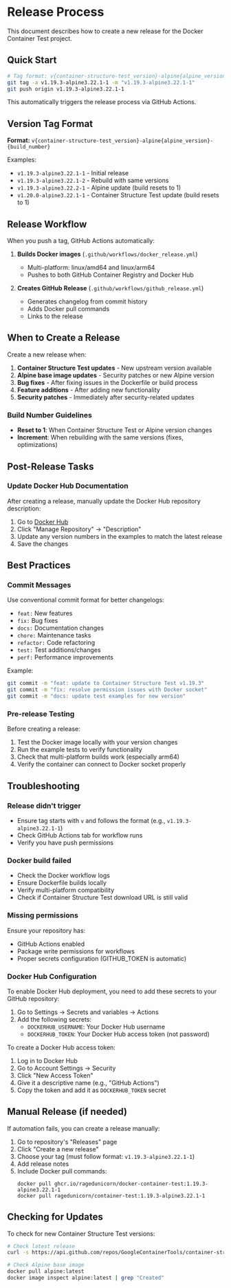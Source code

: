 # Release Process

This document describes how to create a new release for the Docker Container Test project.

## Quick Start

```bash
# Tag format: v{container-structure-test_version}-alpine{alpine_version}-{build_number}
git tag -a v1.19.3-alpine3.22.1-1 -m "v1.19.3-alpine3.22.1-1"
git push origin v1.19.3-alpine3.22.1-1
```

This automatically triggers the release process via GitHub Actions.

## Version Tag Format

**Format:** `v{container-structure-test_version}-alpine{alpine_version}-{build_number}`

Examples:
- `v1.19.3-alpine3.22.1-1` - Initial release
- `v1.19.3-alpine3.22.1-2` - Rebuild with same versions
- `v1.19.3-alpine3.22.2-1` - Alpine update (build resets to 1)
- `v1.20.0-alpine3.22.1-1` - Container Structure Test update (build resets to 1)

## Release Workflow

When you push a tag, GitHub Actions automatically:

1. **Builds Docker images** (`.github/workflows/docker_release.yml`)
   - Multi-platform: linux/amd64 and linux/arm64
   - Pushes to both GitHub Container Registry and Docker Hub

2. **Creates GitHub Release** (`.github/workflows/github_release.yml`)
   - Generates changelog from commit history
   - Adds Docker pull commands
   - Links to the release

## When to Create a Release

Create a new release when:

1. **Container Structure Test updates** - New upstream version available
2. **Alpine base image updates** - Security patches or new Alpine version
3. **Bug fixes** - After fixing issues in the Dockerfile or build process
4. **Feature additions** - After adding new functionality
5. **Security patches** - Immediately after security-related updates

### Build Number Guidelines

- **Reset to 1**: When Container Structure Test or Alpine version changes
- **Increment**: When rebuilding with the same versions (fixes, optimizations)

## Post-Release Tasks

### Update Docker Hub Documentation

After creating a release, manually update the Docker Hub repository description:

1. Go to [Docker Hub](https://hub.docker.com/r/ragedunicorn/container-test)
2. Click "Manage Repository" → "Description"
3. Update any version numbers in the examples to match the latest release
4. Save the changes

## Best Practices

### Commit Messages

Use conventional commit format for better changelogs:

- `feat:` New features
- `fix:` Bug fixes
- `docs:` Documentation changes
- `chore:` Maintenance tasks
- `refactor:` Code refactoring
- `test:` Test additions/changes
- `perf:` Performance improvements

Example:

```bash
git commit -m "feat: update to Container Structure Test v1.19.3"
git commit -m "fix: resolve permission issues with Docker socket"
git commit -m "docs: update test examples for new version"
```

### Pre-release Testing

Before creating a release:

1. Test the Docker image locally with your version changes
2. Run the example tests to verify functionality
3. Check that multi-platform builds work (especially arm64)
4. Verify the container can connect to Docker socket properly

## Troubleshooting

### Release didn't trigger

- Ensure tag starts with `v` and follows the format (e.g., `v1.19.3-alpine3.22.1-1`)
- Check GitHub Actions tab for workflow runs
- Verify you have push permissions

### Docker build failed

- Check the Docker workflow logs
- Ensure Dockerfile builds locally
- Verify multi-platform compatibility
- Check if Container Structure Test download URL is still valid

### Missing permissions

Ensure your repository has:
- GitHub Actions enabled
- Package write permissions for workflows
- Proper secrets configuration (GITHUB_TOKEN is automatic)

### Docker Hub Configuration

To enable Docker Hub deployment, you need to add these secrets to your GitHub repository:

1. Go to Settings → Secrets and variables → Actions
2. Add the following secrets:
   - `DOCKERHUB_USERNAME`: Your Docker Hub username
   - `DOCKERHUB_TOKEN`: Your Docker Hub access token (not password)

To create a Docker Hub access token:
1. Log in to Docker Hub
2. Go to Account Settings → Security
3. Click "New Access Token"
4. Give it a descriptive name (e.g., "GitHub Actions")
5. Copy the token and add it as `DOCKERHUB_TOKEN` secret

## Manual Release (if needed)

If automation fails, you can create a release manually:

1. Go to repository's "Releases" page
2. Click "Create a new release"
3. Choose your tag (must follow format: `v1.19.3-alpine3.22.1-1`)
4. Add release notes
5. Include Docker pull commands:
   ```
   docker pull ghcr.io/ragedunicorn/docker-container-test:1.19.3-alpine3.22.1-1
   docker pull ragedunicorn/container-test:1.19.3-alpine3.22.1-1
   ```

## Checking for Updates

To check for new Container Structure Test versions:

```bash
# Check latest release
curl -s https://api.github.com/repos/GoogleContainerTools/container-structure-test/releases/latest | grep tag_name

# Check Alpine base image
docker pull alpine:latest
docker image inspect alpine:latest | grep "Created"
```
